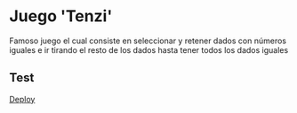 # Juego 'Tenzi' 

Famoso juego el cual consiste en seleccionar y retener dados con números iguales e ir tirando el resto de los dados hasta tener todos los dados iguales


## Test

[Deploy]()